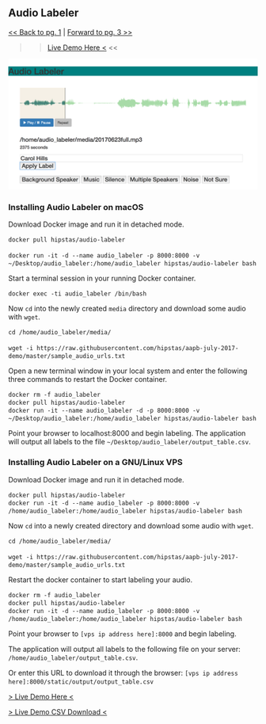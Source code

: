 

## Audio Labeler

[<< Back to pg. 1](https://github.com/hipstas/aapb-july-2017-demo/blob/master/README.md) \| [Forward to pg. 3 >>](https://github.com/hipstas/aapb-july-2017-demo/blob/master/03_attk.utils_demo.ipynb)

>> [Live Demo Here <](http://138.68.247.106:8000/) <<

![](img/Audio_Labeler.png)



### Installing Audio Labeler on macOS

Download Docker image and run it in detached mode.

```
docker pull hipstas/audio-labeler

docker run -it -d --name audio_labeler -p 8000:8000 -v ~/Desktop/audio_labeler:/home/audio_labeler hipstas/audio-labeler bash
```

Start a terminal session in your running Docker container.

```
docker exec -ti audio_labeler /bin/bash
```


Now `cd` into the newly created `media` directory and download some audio with `wget`.

```
cd /home/audio_labeler/media/

wget -i https://raw.githubusercontent.com/hipstas/aapb-july-2017-demo/master/sample_audio_urls.txt
```

Open a new terminal window in your local system and enter the following three commands to restart the Docker container.

```
docker rm -f audio_labeler
docker pull hipstas/audio-labeler
docker run -it --name audio_labeler -d -p 8000:8000 -v ~/Desktop/audio_labeler:/home/audio_labeler hipstas/audio-labeler bash
```

Point your browser to localhost:8000 and begin labeling. The application will output all labels to the file `~/Desktop/audio_labeler/output_table.csv`.




### Installing Audio Labeler on a GNU/Linux VPS

Download Docker image and run it in detached mode.

```
docker pull hipstas/audio-labeler
docker run -it -d --name audio_labeler -p 8000:8000 -v /home/audio_labeler:/home/audio_labeler hipstas/audio-labeler bash
```

Now `cd` into a newly created directory and download some audio with `wget`.

```
cd /home/audio_labeler/media/

wget -i https://raw.githubusercontent.com/hipstas/aapb-july-2017-demo/master/sample_audio_urls.txt
```

Restart the docker container to start labeling your audio.

```
docker rm -f audio_labeler
docker pull hipstas/audio-labeler
docker run -it -d --name audio_labeler -p 8000:8000 -v /home/audio_labeler:/home/audio_labeler hipstas/audio-labeler bash
```

Point your browser to `[vps ip address here]:8000` and begin labeling.

The application will output all labels to the following file on your server:  `/home/audio_labeler/output_table.csv`.

Or enter this URL to download it through the browser:
`[vps ip address here]:8000/static/output/output_table.csv`



[> Live Demo Here <](http://138.68.247.106:8000/)

[> Live Demo CSV Download <](http://138.68.247.106:8000/static/output/output_table.csv)
